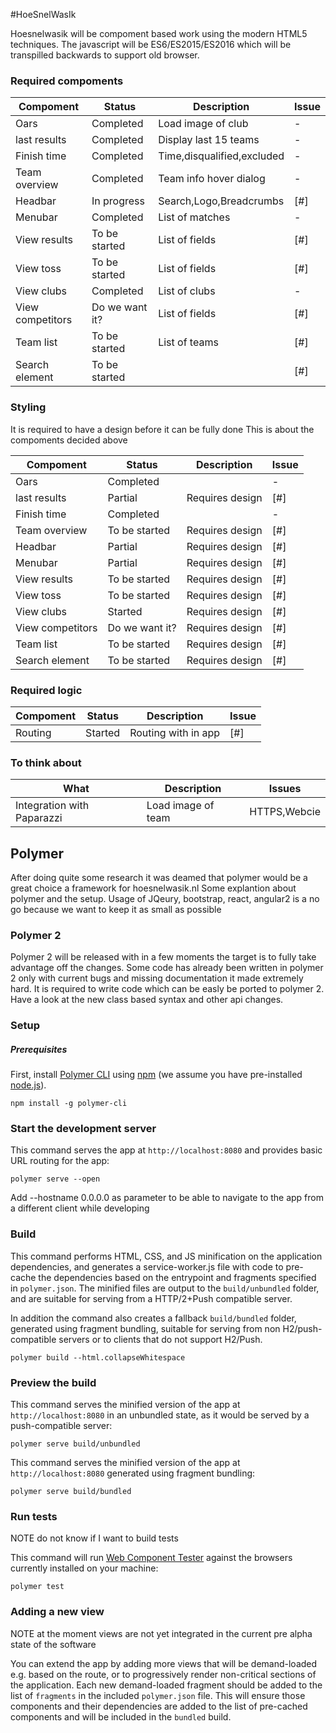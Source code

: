 #HoeSnelWasIk

Hoesnelwasik will be compoment based work using the modern HTML5 techniques.
The javascript will be ES6/ES2015/ES2016 which will be transpilled backwards to support old browser.

### Required compoments

| Compoment       | Status         |Description                 |Issue |
|-----------------|----------------|----------------------------|------|
| Oars            | Completed      |Load image of club          |     -|
| last results    | Completed      |Display last 15 teams       |     -|
| Finish time     | Completed      |Time,disqualified,excluded  |     -|
| Team overview   | Completed      |Team info hover dialog      |     -|
| Headbar         | In progress    |Search,Logo,Breadcrumbs     | [#]  |
| Menubar         | Completed      |List of matches             |     -|
| View results    | To be started  |List of fields              | [#]  |
| View toss       | To be started  |List of fields              | [#]  |
| View clubs      | Completed      |List of clubs               |     -|
| View competitors| Do we want it? |List of fields              | [#]  |
| Team list       | To be started  |List of teams               | [#]  |
| Search element  | To be started  |                            | [#]  |

### Styling

It is required to have a design before it can be fully done
This is about the compoments decided above

| Compoment       | Status         |Description                 |Issue |
|-----------------|----------------|----------------------------|------|
| Oars            | Completed      |                            |     -|
| last results    | Partial        |Requires design             | [#]  |
| Finish time     | Completed      |                            |     -|
| Team overview   | To be started  |Requires design             | [#]  |
| Headbar         | Partial        |Requires design             | [#]  |
| Menubar         | Partial        |Requires design             | [#]  |
| View results    | To be started  |Requires design             | [#]  |
| View toss       | To be started  |Requires design             | [#]  |
| View clubs      | Started        |Requires design             | [#]  |
| View competitors| Do we want it? |Requires design             | [#]  |
| Team list       | To be started  |Requires design             | [#]  |
| Search element  | To be started  |Requires design             | [#]  |

### Required logic

| Compoment       | Status         |Description                 |Issue |
|-----------------|----------------|----------------------------|------|
| Routing         | Started        |Routing with in app         | [#]  |

### To think about

| What                       |Description                 |Issues        |
|----------------------------|----------------------------|--------------|
| Integration with Paparazzi |Load image of team          | HTTPS,Webcie |


## Polymer

After doing quite some research it was deamed that polymer would be a great choice a framework for hoesnelwasik.nl
Some explantion about polymer and the setup.
Usage of JQeury, bootstrap, react, angular2 is a no go because we want to keep it as small as possible

### Polymer 2

Polymer 2 will be released with in a few moments the target is to fully take advantage off the changes.
Some code has already been written in polymer 2 only with current bugs and missing documentation it made extremely hard.
It is required to write code which can be easly be ported to polymer 2.
Have a look at the new class based syntax and other api changes.

### Setup

##### Prerequisites

First, install [Polymer CLI](https://github.com/Polymer/polymer-cli) using
[npm](https://www.npmjs.com) (we assume you have pre-installed [node.js](https://nodejs.org)).

    npm install -g polymer-cli

### Start the development server

This command serves the app at `http://localhost:8080` and provides basic URL
routing for the app:

    polymer serve --open

Add --hostname 0.0.0.0 as parameter to be able to navigate to the app from a different client while developing    

### Build

This command performs HTML, CSS, and JS minification on the application
dependencies, and generates a service-worker.js file with code to pre-cache the
dependencies based on the entrypoint and fragments specified in `polymer.json`.
The minified files are output to the `build/unbundled` folder, and are suitable
for serving from a HTTP/2+Push compatible server.

In addition the command also creates a fallback `build/bundled` folder,
generated using fragment bundling, suitable for serving from non
H2/push-compatible servers or to clients that do not support H2/Push.

    polymer build --html.collapseWhitespace

### Preview the build

This command serves the minified version of the app at `http://localhost:8080`
in an unbundled state, as it would be served by a push-compatible server:

    polymer serve build/unbundled

This command serves the minified version of the app at `http://localhost:8080`
generated using fragment bundling:

    polymer serve build/bundled

### Run tests

NOTE do not know if I want to build tests

This command will run [Web Component Tester](https://github.com/Polymer/web-component-tester)
against the browsers currently installed on your machine:

    polymer test

### Adding a new view

NOTE at the moment views are not yet integrated in the current pre alpha state of the software

You can extend the app by adding more views that will be demand-loaded
e.g. based on the route, or to progressively render non-critical sections of the
application. Each new demand-loaded fragment should be added to the list of
`fragments` in the included `polymer.json` file. This will ensure those
components and their dependencies are added to the list of pre-cached components
and will be included in the `bundled` build.
